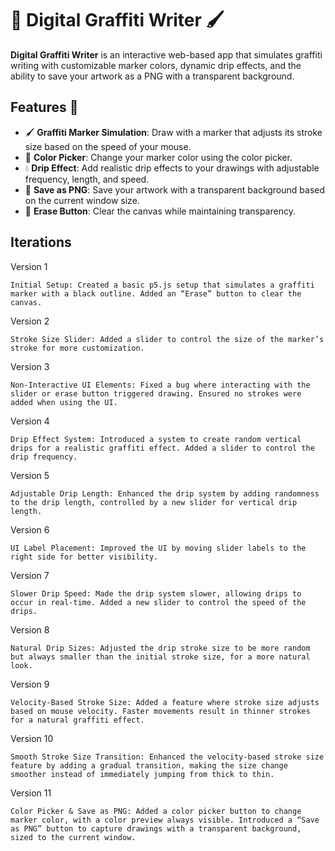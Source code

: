 # 🎨 Digital Graffiti Writer 🖌️

**Digital Graffiti Writer** is an interactive web-based app that simulates graffiti writing with customizable marker colors, dynamic drip effects, and the ability to save your artwork as a PNG with a transparent background.

## Features 🚀

- 🖌️ **Graffiti Marker Simulation**: Draw with a marker that adjusts its stroke size based on the speed of your mouse.
- 🎨 **Color Picker**: Change your marker color using the color picker.
- 💧 **Drip Effect**: Add realistic drip effects to your drawings with adjustable frequency, length, and speed.
- 💾 **Save as PNG**: Save your artwork with a transparent background based on the current window size.
- 🔄 **Erase Button**: Clear the canvas while maintaining transparency.

## Iterations

Version 1

    Initial Setup: Created a basic p5.js setup that simulates a graffiti marker with a black outline. Added an “Erase” button to clear the canvas.

Version 2

    Stroke Size Slider: Added a slider to control the size of the marker’s stroke for more customization.

Version 3

    Non-Interactive UI Elements: Fixed a bug where interacting with the slider or erase button triggered drawing. Ensured no strokes were added when using the UI.

Version 4

    Drip Effect System: Introduced a system to create random vertical drips for a realistic graffiti effect. Added a slider to control the drip frequency.

Version 5

    Adjustable Drip Length: Enhanced the drip system by adding randomness to the drip length, controlled by a new slider for vertical drip length.

Version 6

    UI Label Placement: Improved the UI by moving slider labels to the right side for better visibility.

Version 7

    Slower Drip Speed: Made the drip system slower, allowing drips to occur in real-time. Added a new slider to control the speed of the drips.

Version 8

    Natural Drip Sizes: Adjusted the drip stroke size to be more random but always smaller than the initial stroke size, for a more natural look.

Version 9

    Velocity-Based Stroke Size: Added a feature where stroke size adjusts based on mouse velocity. Faster movements result in thinner strokes for a natural graffiti effect.

Version 10

    Smooth Stroke Size Transition: Enhanced the velocity-based stroke size feature by adding a gradual transition, making the size change smoother instead of immediately jumping from thick to thin.

Version 11

    Color Picker & Save as PNG: Added a color picker button to change marker color, with a color preview always visible. Introduced a “Save as PNG” button to capture drawings with a transparent background, sized to the current window.
